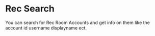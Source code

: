 # Rec Search
You can search for Rec Room Accounts and get info on them like the account id username displayname ect.
